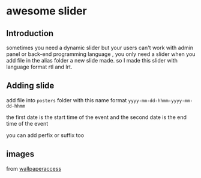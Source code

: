 # awesome slider

## Introduction

sometimes you need a dynamic slider but your users can't work with admin panel or back-end programming language ,
you only need a slider when you add file in the alias folder a new slide made.
so I made this slider with language format rtl and lrt.

<!-- >if you enjoy to know something more please check **[here for ltr](./rtl/pooster/readme.md)** or **[here for rtl](./rtl/pooster/readme.md)** -->

## Adding slide

add file into ``posters`` folder with this name format
`yyyy-mm-dd-hhmm-yyyy-mm-dd-hhmm`

the first date is the start time of the event and the second date is the end time of the event

you can add perfix or suffix too

## images

from [wallpaperaccess](https://wallpaperaccess.com/)
